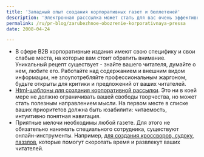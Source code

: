 ```yaml
---
title: 'Западный опыт создания корпоративных газет и бюллетеней'
description: 'Электронная расссылка может стать для вас очень эффективным пиаром. Важно только соблюдать несколько простых правил: постоянно снабжать подписчиков новой информацией, думать о читателе и его интересах - это касается как содержания, так и формы, не скатываться в чересчур сухой стиль письма - ведь фактически вы общаетесь с вашими читателями лично, один на один. Ну и, конечно, работайте над увеличением числа подписчиков.'
permalink: /ru/pr-blog/zarubezhnoe-obozrenie-korporativnaya-pressa
date: 2008-04-24

---
```


<ul>
<li>В сфере B2B корпоративные издания имеют свою специфику и свои слабые места, на которые вам стоит обратить внимание. Уникальный рецепт существует - знайте вашего читателя, думайте о нем, любите его. Работайте над содержанием и внешним видом информации, не злоупотребляйте профессиональным жаргоном, будьте открыты для критики и предложений от ваших читателей. </li>
<li><a href="http://www.designdoodles.com/article/78/">Html-шаблоны для создания корпоративной рассылки</a>. Это ни в коей мере не должно ограничивать вашей свободы творчества, но может стать полезным направлением мысли. На первом месте в списке ваших приоритетов должна быть юзабилити: читаемость, интуитивно понятная навигация.</li>
<li>Приятные мелочи необходимы любой газете. Для этого не обязательно нанимать специального сотрудника, существуют онлайн-инструменты. Например, <a href="http://ask.metafilter.com/87793/Free-crosswords-for-small-newsletters"> для создания кроссворов, судоку, паззлов</a>, которые помогут скоротать время и развлекут ваших читателей.</li>
</ul>

